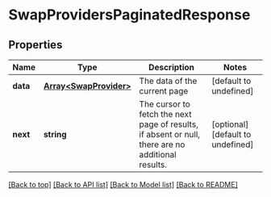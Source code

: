 # SwapProvidersPaginatedResponse

## Properties

|Name | Type | Description | Notes|
|------------ | ------------- | ------------- | -------------|
|**data** | [**Array&lt;SwapProvider&gt;**](SwapProvider.md) | The data of the current page | [default to undefined]|
|**next** | **string** | The cursor to fetch the next page of results, if absent or null, there are no additional results. | [optional] [default to undefined]|




[[Back to top]](#) [[Back to API list]](../../README.md#documentation-for-api-endpoints) [[Back to Model list]](../../README.md#documentation-for-models) [[Back to README]](../../README.md)
